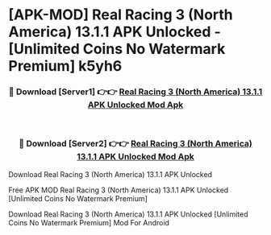 # [APK-MOD] Real Racing 3 (North America) 13.1.1 APK Unlocked - [Unlimited Coins No Watermark Premium] k5yh6



<div align="center">
<h3>🔴 Download [Server1] 👉👉 <a href="https://momento.my/?title=Real_Racing_3_(North_America)_13.1.1_APK_Unlocked">Real Racing 3 (North America) 13.1.1 APK Unlocked Mod Apk</a></h3><br>

<h3>🔴 Download [Server2] 👉👉 <a href="https://momento.my/?title=Real_Racing_3_(North_America)_13.1.1_APK_Unlocked">Real Racing 3 (North America) 13.1.1 APK Unlocked Mod Apk</a></h3>
</div>



Download Real Racing 3 (North America) 13.1.1 APK Unlocked 

Free APK MOD Real Racing 3 (North America) 13.1.1 APK Unlocked [Unlimited Coins No Watermark Premium]

Download Real Racing 3 (North America) 13.1.1 APK Unlocked [Unlimited Coins No Watermark Premium] Mod For Android
